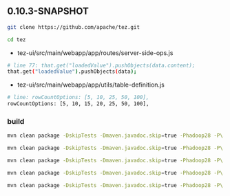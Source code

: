 ## 0.10.3-SNAPSHOT

```bash
git clone https://github.com/apache/tez.git

cd tez
```

* tez-ui/src/main/webapp/app/routes/server-side-ops.js

```bash
# line 77: that.get("loadedValue").pushObjects(data.content);
that.get("loadedValue").pushObjects(data);
```

* tez-ui/src/main/webapp/app/utils/table-definition.js

```bash
# line: rowCountOptions: [5, 10, 25, 50, 100],
rowCountOptions: [5, 10, 15, 20, 25, 50, 100],
```

### build

```bash
mvn clean package -DskipTests -Dmaven.javadoc.skip=true -Phadoop28 -P\!hadoop27
```

```bash
mvn clean package -DskipTests -Dmaven.javadoc.skip=true -Phadoop28 -P\!hadoop27 -Dprotobuf.version=3.21.9
```

```bash
mvn clean package -DskipTests -Dmaven.javadoc.skip=true -Phadoop28 -P\!hadoop27 -Dhadoop.version=3.3.6
```

```bash
mvn clean package -DskipTests -Dmaven.javadoc.skip=true -Phadoop28 -P\!hadoop27 -Dprotoc.path=/usr/bin/protoc
```

```bash
mvn clean package -DskipTests -Dmaven.javadoc.skip=true -Phadoop28 -P\!hadoop27 | tee tez-build.log
```
